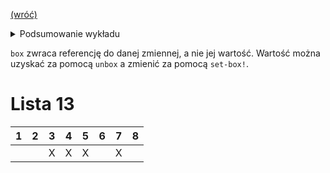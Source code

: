 [(wróć)](../)

<details>
    <summary>Podsumowanie wykładu</summary>

1. Referencje jako wartości
2. Własna implementacja sterty w interpreterze
3. Monada stanu
4. Listy leniwe i strumienie, odraczanie obliczeń i spamiętywanie wartości, interpreter języka ze strumieniami

</details>

`box` zwraca referencję do danej zmiennej, a nie jej wartość. Wartość można uzyskać za pomocą `unbox` a zmienić za pomocą `set-box!`.	

# Lista 13
| 1 | 2 | 3 | 4 | 5 | 6 | 7 | 8 |
|---|---|---|---|---|---|---|---|
|   |   | X | X | X |   | X |   |

